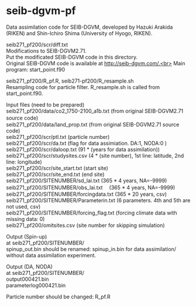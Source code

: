 # seib-dgvm-pf
Data assimilation code for SEIB-DGVM, developed by Hazuki Arakida (RIKEN) and Shin-Ichiro Shima (University of Hyogo, RIKEN).

seib271_pf200/scr/diff.txt<br>
  Modifications to SEIB-DGVM2.71.<br>
  Put the modificated SEIB-DGVM code in this directory.<br>
  Original SEIB-DGVM code is available at http://seib-dgvm.com/.<br>
  Main program: start_point.f90<br>
             
seib271_pf200/R_pf.R, seib271-pf200/R_resample.sh<br>
  Resampling code for particle filter. R_resample.sh is called from start_point.f90.<br>

Input files (need to be prepared) <br>
  seib271_pf200/data/co2_1750-2100_a1b.txt (from original SEIB-DGVM2.71 source code)　<br>
  seib271_pf200/data/land_prop.txt (from original SEIB-DGVM2.71 source code)  <br>
  seib271_pf200/scr/ptl.txt (particle number)<br>
  seib271_pf200/scr/da.txt (flag for data assimiation. DA:1, NODA:0 )<br>
  seib271_pf200/scr/daloop.txt (91 * (years for data assimilation))<br>
  seib271_pf200/scr/studysites.csv (4 * (site number), 1st line: latitude, 2nd line: longitude)<br>
  seib271_pf200/scr/site_start.txt (start site)<br>
  seib271_pf200/scr/site_end.txt (end site)<br>
  seib271_pf200/SITENUMBER/sd_lai.txt (365 * 4 years, NA=-9999)<br>
  seib271_pf200/SITENUMBER/obs_lai.txt　 (365 * 4 years, NA=-9999)<br>
  seib271_pf200/SITENUMBER/forcingdata.txt (365 * 20 years, csv)<br>
  seib271_pf200/SITENUMBER/Parameterin.txt (6 parameters. 4th and 5th are not used, csv)<br>
  seib271_pf200/SITENUMBER/forcing_flag.txt (forcing climate data with missing data: 0)<br>
  seib271_pf200/omitsites.csv (site number for skipping simulation)<br>

Output (Spin-up)<br>
  at seib271_pf200/SITENUMBER/<br>
  spinup_out.bin should be renamed: spinup_in.bin for data assimilation/ without data assimilation experiment.
  
Output (DA, NODA)<br>
  at seib271_pf200/SITENUMBER/<br>
  output000421.bin<br>
  parameterlog000421.bin
  
Particle number should be changed: R_pf.R

